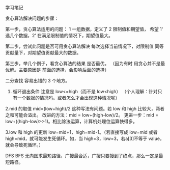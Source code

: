 学习笔记

贪心算法解决问题的步骤：

第一步，贪心算法适用的问题：
1 一组数据，定义了 2 限制值和期望值，
希望 1‘ 选几个数据，2’ 在满足限制值的情况下，期望值最大。

第二步，尝试此问题是否可用贪心算法解决
每次选择当前情况下，对限制值 同等贡献量下，对期望值贡献最大的数据。

第三步，举几个例子，看贪心算法的结果 是否最优。
（因为有时 用贪心并不是最优解。主要原因是 前面的选择，会影响后面的选择）



二分查找
容易出错的 3 个地方。
1. 循环退出条件
注意是 low<=high（而不是 low<high） 
（个人理解：针对只有一个数据的情况吗。或者怎么才会出现这种情况呢）

2.mid 的取值
mid=(low+high)/2 这种写法有问题。若 low 和 high 比较大，两者之和可能会溢出。
改进的方法：mid = low+(high-low)/2。
更进一步：mid = low+((high-low)>>1)。相比除法运算，计算机处理位运算快得多。

3.low 和 high 的更新
low=mid+1，high=mid-1。（若直接写成 low=mid 或者 high=mid，就可能发生死循环。如，当 high=3，low=3，若a[3]不等于 value，就会导致死循环。）

DFS BFS
无向图求最短路径，广搜最合适，广搜只要搜到了终点，那么一定是最短路径。